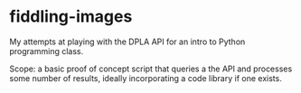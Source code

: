 # fiddling-images
My attempts at playing with the DPLA API for an intro to Python programming class. 

Scope: a basic proof of concept script that queries a the API and processes some number of results, ideally incorporating a code library if one exists.

